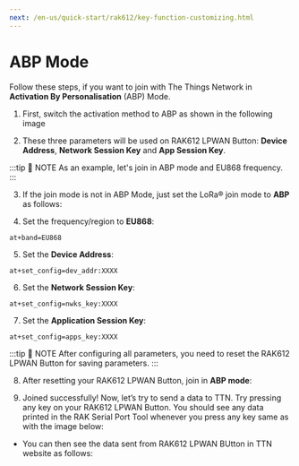 ```yaml
---
next: /en-us/quick-start/rak612/key-function-customizing.html
---
```

# ABP Mode

Follow these steps, if you want to join with The Things Network in **Activation By Personalisation** (ABP) Mode.

1. First, switch the activation method to ABP as shown in the following image

<rk-img
  src="/assets/images/quick-start-guide/rak612/ttn/abp-ttn.png"
  width="100%"
  figure-number="1"
  caption="APB Activation in The Things Network"
/>

2. These three parameters will be used on RAK612 LPWAN Button: **Device Address**, **Network Session Key** and **App Session Key**.

<rk-img
  src="/assets/images/quick-start-guide/rak612/ttn/abp-param.png"
  width="100%"
  figure-number="2"
  caption="ABP Parameters in The Things Network"
/>

:::tip 📝 NOTE
As an example, let's join in ABP mode and EU868 frequency.
:::

3. If the join mode is not in ABP Mode, just set the LoRa® join mode to **ABP** as follows:

<rk-img
  src="/assets/images/quick-start-guide/rak612/ttn/abp-lora-join.jpg"
  width="60%"
  figure-number="3"
  caption="AT Command for ABP LoRa® Join Mode via RAK Serial Port Tool"
/>

4. Set the frequency/region to **EU868**:

```
at+band=EU868
```
<rk-img
  src="/assets/images/quick-start-guide/rak612/ttn/lora-region-otaa.jpg"
  width="60%"
  figure-number="4"
  caption="AT Command for ABP LoRa® Region/Frequency via RAK Serial Port Tool"
/>

5. Set the **Device Address**: 

```
at+set_config=dev_addr:XXXX
```

<rk-img
  src="/assets/images/quick-start-guide/rak612/ttn/abp-devaddr.jpg"
  width="60%"
  figure-number="5"
  caption="AT Command for ABP LoRa® Device Address via RAK Serial Port Tool"
/>


6. Set the **Network Session Key**:

```
at+set_config=nwks_key:XXXX
```
<rk-img
  src="/assets/images/quick-start-guide/rak612/ttn/abp-nwkskey.jpg"
  width="60%"
  figure-number="6"
  caption="AT Command for ABP LoRa® Network Session Key via RAK Serial Port Tool"
/>

7. Set the **Application Session Key**:

```
at+set_config=apps_key:XXXX
```
<rk-img
  src="/assets/images/quick-start-guide/rak612/ttn/abp-appskey.jpg"
  width="60%"
  figure-number="7"
  caption="AT Command for ABP LoRa® Application Session Key via RAK Serial Port Tool"
/>


:::tip 📝 NOTE
After configuring all parameters, you need to reset the RAK612 LPWAN Button for saving parameters.
:::

8. After resetting your RAK612 LPWAN Button, join in **ABP mode**:

<rk-img
  src="/assets/images/quick-start-guide/rak612/ttn/abp-join.jpg"
  width="60%"
  figure-number="8"
  caption="AT Command for ABP LoRa® Join via RAK Serial Port Tool"
/>

9. Joined successfully! Now, let’s try to send a data to TTN. Try pressing any key on your RAK612 LPWAN Button. You should see any data printed in the RAK Serial Port Tool whenever you press any key same as with the image below:

<rk-img
  src="/assets/images/quick-start-guide/rak612/ttn/abp-send-data.jpg"
  width="60%"
  figure-number="9"
  caption="Testing the RAK612 LoRa® Button in RAK Serial Port Tool"
/>

* You can then see the data sent from RAK612 LPWAN BUtton in TTN website as follows:

<rk-img
  src="/assets/images/quick-start-guide/rak612/ttn/ttn-abp-received.jpg"
  width="100%"
  figure-number="10"
  caption="ABP Test Sample Data Sent Viewed in The Things Network"
/>


